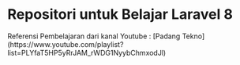 <h1>Repositori untuk Belajar Laravel 8</h1>
Referensi Pembelajaran dari kanal Youtube :
[Padang Tekno](https://www.youtube.com/playlist?list=PLYfaT5HP5yRrJAM_rWDG1NyybChmxodJl)
